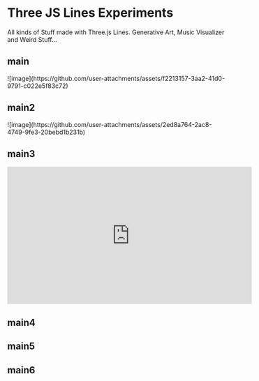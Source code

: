 <h1>Three JS Lines Experiments</h1>

All kinds of Stuff made with Three.js Lines. Generative Art, Music Visualizer and Weird Stuff...

<h2>main</h2>
![image](https://github.com/user-attachments/assets/f2213157-3aa2-41d0-9791-c022e5f83c72)

<h2>main2</h2>
![image](https://github.com/user-attachments/assets/2ed8a764-2ac8-4749-9fe3-20bebd1b231b)

<h2>main3</h2>
<iframe width="560" height="315" src="https://www.youtube.com/embed/NrdhCBv05RM?si=hTTcTWECPZE33Ez_" title="YouTube video player" frameborder="0" allow="accelerometer; autoplay; clipboard-write; encrypted-media; gyroscope; picture-in-picture; web-share" referrerpolicy="strict-origin-when-cross-origin" allowfullscreen></iframe>

<h2>main4</h2>

<h2>main5</h2>

<h2>main6</h2>
